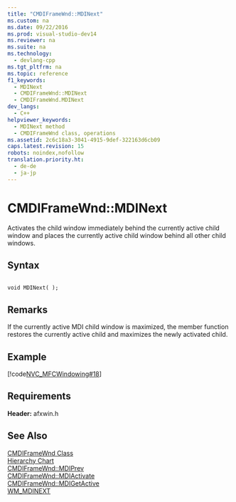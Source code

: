 ```yaml
---
title: "CMDIFrameWnd::MDINext"
ms.custom: na
ms.date: 09/22/2016
ms.prod: visual-studio-dev14
ms.reviewer: na
ms.suite: na
ms.technology: 
  - devlang-cpp
ms.tgt_pltfrm: na
ms.topic: reference
f1_keywords: 
  - MDINext
  - CMDIFrameWnd::MDINext
  - CMDIFrameWnd.MDINext
dev_langs: 
  - C++
helpviewer_keywords: 
  - MDINext method
  - CMDIFrameWnd class, operations
ms.assetid: 2c6c18a3-3041-4915-9def-322163d6cb09
caps.latest.revision: 15
robots: noindex,nofollow
translation.priority.ht: 
  - de-de
  - ja-jp
---
```

# CMDIFrameWnd::MDINext
Activates the child window immediately behind the currently active child window and places the currently active child window behind all other child windows.  
  
## Syntax  
  
```  
  
void MDINext( );  
```  
  
## Remarks  
 If the currently active MDI child window is maximized, the member function restores the currently active child and maximizes the newly activated child.  
  
## Example  
 [!code[NVC_MFCWindowing#18](../vs140/codesnippet/CPP/cmdiframewnd--mdinext_1.cpp)]
  
  
## Requirements  
 **Header:** afxwin.h  
  
## See Also  
 [CMDIFrameWnd Class](../vs140/cmdiframewnd-class.md)   
 [Hierarchy Chart](../vs140/hierarchy-chart.md)   
 [CMDIFrameWnd::MDIPrev](../vs140/cmdiframewnd--mdiprev.md)   
 [CMDIFrameWnd::MDIActivate](../vs140/cmdiframewnd--mdiactivate.md)   
 [CMDIFrameWnd::MDIGetActive](../vs140/cmdiframewnd--mdigetactive.md)   
 [WM_MDINEXT](http://msdn.microsoft.com/library/windows/desktop/ms644918)